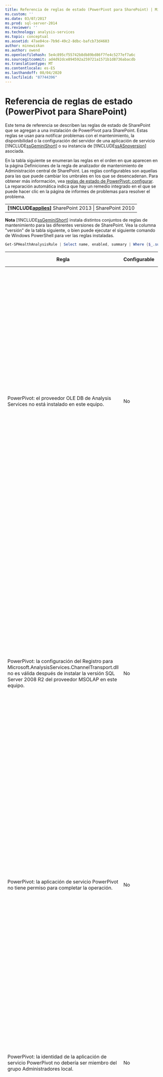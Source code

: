 ```yaml
---
title: Referencia de reglas de estado (PowerPivot para SharePoint) | Microsoft Docs
ms.custom: ''
ms.date: 03/07/2017
ms.prod: sql-server-2014
ms.reviewer: ''
ms.technology: analysis-services
ms.topic: conceptual
ms.assetid: 47ae04ce-7b9d-49c2-8dbc-bafcb73d4603
author: minewiskan
ms.author: owend
ms.openlocfilehash: 5e4c895cf55742b8db89bd86f7fe4c5277ef7a6c
ms.sourcegitcommit: ad4d92dce894592a259721a1571b1d8736abacdb
ms.translationtype: MT
ms.contentlocale: es-ES
ms.lasthandoff: 08/04/2020
ms.locfileid: "87744396"
---
```

# <a name="health-rules-reference-powerpivot-for-sharepoint"></a>Referencia de reglas de estado (PowerPivot para SharePoint)
  Este tema de referencia se describen las reglas de estado de SharePoint que se agregan a una instalación de PowerPivot para SharePoint. Estas reglas se usan para notificar problemas con el mantenimiento, la disponibilidad o la configuración del servidor de una aplicación de servicio [!INCLUDE[ssGeminiShort](../../includes/ssgeminishort-md.md)] o su instancia de [!INCLUDE[ssASnoversion](../../includes/ssasnoversion-md.md)] asociada.  
  
 En la tabla siguiente se enumeran las reglas en el orden en que aparecen en la página Definiciones de la regla de analizador de mantenimiento de Administración central de SharePoint. Las reglas configurables son aquellas para las que puede cambiar los umbrales en los que se desencadenan. Para obtener más información, vea [reglas de estado de PowerPivot: configurar](configure-power-pivot-health-rules.md). La reparación automática indica que hay un remedio integrado en el que se puede hacer clic en la página de informes de problemas para resolver el problema.  
  
||  
|-|  
|**[!INCLUDE[applies](../../includes/applies-md.md)]** SharePoint 2013 &#124; SharePoint 2010|  
  
 **Nota** [!INCLUDE[ssGeminiShort](../../includes/ssgeminishort-md.md)] instala distintos conjuntos de reglas de mantenimiento para las diferentes versiones de SharePoint. Vea la columna "versión" de la tabla siguiente, o bien puede ejecutar el siguiente comando de Windows PowerShell para ver las reglas instaladas.  
  
```powershell
Get-SPHealthAnalysisRule | Select name, enabled, summary | Where {$_.summary -like "*power*"}  | Format-Table -Property * -AutoSize | Out-Default  
```  
  
|Regla|Configurable|Reparación automática|Versión|Descripción|  
|----------|------------------|-----------------|-------------|-----------------|  
|PowerPivot: el proveedor OLE DB de Analysis Services no está instalado en este equipo.|No|No|SharePoint 2010|El proveedor OLE DB de Analysis Services no está instalado en el servidor o la versión es incorrecta. Esta regla aparece cuando la granja de SharePoint incluye las instancias de Excel Services en los servidores de aplicaciones que no tienen PowerPivot para SharePoint. La regla le advierte de que el proveedor OLE DB de Analysis Services que Excel Services usa para conectarse a los datos PowerPivot no está instalado. Para resolver este problema, instale el proveedor OLE DB en cada servidor Excel Services que no tenga el proveedor OLE DB de Analysis Services. Puede descargar e instalar el proveedor OLE DB de Analysis Services desde el centro de descarga de Microsoft. Para más información, consulte [Instalar el proveedor OLE DB de Analysis Services en servidores de SharePoint](../../sql-server/install/install-the-analysis-services-ole-db-provider-on-sharepoint-servers.md).|  
|PowerPivot: la configuración del Registro para Microsoft.AnalysisServices.ChannelTransport.dll no es válida después de instalar la versión SQL Server 2008 R2 del proveedor MSOLAP en este equipo.|No|Sí|SharePoint 2010|Se trata de un problema de configuración del servidor. Probablemente, el archivo ChannelTransport.dll no esté registrado en el ensamblado global. Ejecute la reparación automática para esta regla a fin de registrar el archivo .dll en cada servidor que tenga una instalación de PowerPivot para SharePoint. Como alternativa, puede ejecutar regasm.exe manualmente para registrar el archivo. Si el servicio de temporizador de SharePoint no se está ejecutando como administrador local, se deberá realizar un registro manual. Si no se pueden actualizar los valores del Registro, se ralentiza la comunicación del servidor entre Excel Services y el servicio de sistema de PowerPivot, y puede producir errores de conexión en determinadas configuraciones de seguridad.|  
|PowerPivot: la aplicación de servicio PowerPivot no tiene permiso para completar la operación.|No|No|SharePoint 2010|Esta regla comprueba si la identidad de aplicación de servicio PowerPivot es la propietaria de la base de datos de aplicación de servidor PowerPivot y tiene permisos administrativos en la instancia local de SQL Server Analysis Services. Estos permisos se conceden automáticamente durante la instalación e implementación pero, si este paso no pudo completarse, se producirá esta regla de estado.|  
|PowerPivot: la identidad de la aplicación de servicio PowerPivot no debería ser miembro del grupo Administradores local.|No|No|SharePoint 2010|Es aconsejable que mejora la seguridad total de la implementación. Si configuró la aplicación de servicio PowerPivot para que se ejecute en una cuenta que pertenezca al grupo de administradores local, debe cambiar la cuenta de servicio a una que no pertenezca a ese grupo. Se recomienda utilizar para cada servicio una cuenta dedicada que tenga los mínimos privilegios. De ese modo, permite el aislamiento del servicio y facilita la auditoría de los inicios de sesión. Para obtener más información acerca de cómo cambiar la cuenta de servicio, vea [configurar las cuentas de servicio PowerPivot](configure-power-pivot-service-accounts.md).|  
|PowerPivot: la instancia de Analysis Services se ejecuta en modo tabular, pero la opción de configuración que especifica este modo está desactivada.|No|No|SharePoint 2010|Esta regla comprueba si la instancia de SQL Server Analysis Services en una instalación de PowerPivot para SharePoint tiene la propiedad de servidor `DeploymentMode` establecida en 1. Si la propiedad se establece en otro valor o si el servicio de temporizador de SharePoint que ejecuta el comprobador de la regla no tiene permiso para abrir el archivo, esta regla producirá un error. Para obtener más información sobre la propiedad del modo de implementación, vea [Determinar el modo de servidor de una instancia de Analysis Services](../instances/determine-the-server-mode-of-an-analysis-services-instance.md).|  
|PowerPivot: el trabajo de temporizador de actualización de datos PowerPivot está deshabilitado.|No|No|SharePoint 2013<br /><br /> SharePoint 2010|Compruebe la configuración del trabajo de temporizador para comprobar que el trabajo de temporizador está habilitado. Si no usa la característica de actualización de datos PowerPivot, puede omitir esta regla. Para obtener más información, vea [actualización de datos PowerPivot con SharePoint 2010](../powerpivot-data-refresh-with-sharepoint-2010.md).|  
|PowerPivot: la información de la cuenta de servicio de SQL Server Analysis Services (PowerPivot) que el Administrador de configuración de SQL Server administra es diferente de la información de la cuenta que se administra mediante Administración central.|No|No|SharePoint 2010|Esta regla comprueba si la información de la cuenta de servicio en el Administrador de configuración de SQL Server es idéntica a la información de la cuenta administrada en Administración central para la misma instancia de Analysis Services. Si las cuentas son diferentes, se agrega una entrada al informe de problemas y resolución para poder cambiar la información de la cuenta de servicio en el Administrador de configuración de SQL Server de nuevo a la cuenta especificada en Administración central. El Administrador de configuración de SQL Server no es una herramienta admitida para cambiar el nombre de usuario de una cuenta de servicio en una instalación de PowerPivot para SharePoint. Usar Administración central habilita el uso de la característica de cuentas administradas en SharePoint. Y, lo que es más importante, si la granja incluye varios servidores PowerPivot para SharePoint, tener una configuración incoherente de las cuentas de servicio puede interrumpir las operaciones de procesamiento y consulta en el servidor que tiene información de servicio incorrecta.<br /><br /> En un solo servidor, los libros PowerPivot funcionarán temporalmente cuando esta regla se desencadene, pero se aconseja que corrija el problema lo antes posible. Los permisos del sistema de archivos y base de datos se actualizan utilizando la información de cuentas especificada en Administración central.|  
|PowerPivot: la solución de granja implementada no está actualizada.|No|Sí|SharePoint 2010|Una instalación de PowerPivot para SharePoint utiliza una solución de nivel de granja y una solución de nivel de aplicación Web para instalar sus características. Esta regla indica que la solución de granja no es actual en relación con la versión, el servidor o, posiblemente, la solución Web. Probablemente, es problema de la implementación del servidor. Para remediar este problema, considere ejecutar el programa de instalación de SQL Server para reparar una de las instalaciones de PowerPivot para SharePoint en la granja. Para obtener más información sobre las soluciones de una instalación de PowerPivot para SharePoint, vea [implementar soluciones de PowerPivot en SharePoint](deploy-power-pivot-solutions-to-sharepoint.md).|  
|PowerPivot: el uso total de CPU es demasiado alto.|Sí|No|SharePoint 2010|Esta regla notifica el consumo de CPU en el nivel de sistema. El uso total de CPU se supervisa porque el servicio de sistema de PowerPivot lo utiliza como medida del estado de servidor, para el equilibrio de carga basado en el estado entre varios servidores PowerPivot para SharePoint en una granja. Considere agregar a otro servidor de aplicaciones a la granja y trasladar las aplicaciones que usen mucho la CPU a ese servidor.|  
|PowerPivot: Analysis Services no tiene suficientes recursos de CPU para realizar las operaciones solicitadas.|Sí|No|SharePoint 2010|La cantidad de recursos de CPU disponible para el proceso de Analysis Services (msmdsrv.exe) no es suficiente para el nivel de actividad en este servidor. Considere agregar otro servidor PowerPivot para SharePoint a la granja. Para obtener más información, vea [lista de comprobación de implementación: escalado horizontal mediante la adición de servidores de PowerPivot a una granja de servidores de SharePoint 2010](../../sql-server/install/deployment-checklist-scale-out-adding-powerpivot-servers-sharepoint-2010-farm.md).|  
|PowerPivot: Analysis Services no tiene suficientes recursos de memoria para realizar las operaciones solicitadas.|No|No|SharePoint 2010|Esta regla se desencadena cuando hay solo un 5% de memoria disponible para Analysis Services. En un servidor de aplicaciones SharePoint, una instancia de SQL Server Analysis Services siempre debe tener una pequeña cantidad de memoria en reserva sin usar. Dado que el servidor está enlazado a memoria en la mayoría de sus operaciones, el servidor se ejecuta mejor si no se ejecuta hasta el final del límite superior.<br /><br /> De forma predeterminada, las advertencias de memoria insuficiente aparecen cuando la memoria disponible es menor del 5 por ciento. Puede cambiar este valor para que sea mayor o menor ajustando los valores en la instancia de Analysis Services. Para obtener más información, vea [reglas de estado de PowerPivot: configurar](configure-power-pivot-health-rules.md).<br /><br /> El 5% de la memoria sin usar se calcula como un porcentaje de la memoria asignada a Analysis Services. Por ejemplo, si tiene 200 GB de memoria total y a Analysis Services se le asigna el 80% (o 160 GB), el 5% de la memoria sin usar es el 5% de 160 GB (u 8 GB).|  
|PowerPivot: el número elevado de conexiones indica que deben implementarse más servidores para administrar la carga actual.|Sí|No|SharePoint 2010|De forma predeterminada, esta regla de estado se desencadena cuando el número de conexiones distintas de usuario es superior a 100. Este valor predeterminado es arbitrario (no se basa en las especificaciones de hardware del servidor o en la actividad del usuario) de modo que podría elevar o disminuir el valor según la capacidad del servidor y la actividad de los usuarios en el entorno. Para obtener más información, vea [reglas de estado de PowerPivot: configurar](configure-power-pivot-health-rules.md).|  
|PowerPivot: la proporción de los eventos de carga y las conexiones es demasiado alta.|Sí|No|SharePoint 2013<br /><br /> SharePoint 2010|De forma predeterminada, se desencadena esta regla de estado cuando el porcentaje de eventos de carga con respecto a los eventos de conexión supere el 50% durante el período total de recopilación de datos (de forma predeterminada, 4 horas). Una proporción elevada indica un número muy alto de conexiones a libros únicos o una configuración de reducción de la memoria caché demasiado alta (donde los libros se descargan y se quitan con rapidez del sistema, mientras que las solicitudes de esos datos siguen estando activas). Para evitar contar los falsos positivos, debe haber al menos 20 conexiones por cada período de 4 horas, antes de que la proporción puede calcularse. Puede basar esta regla de estado en otra proporción. Para obtener más información, vea [reglas de estado de PowerPivot: configurar](configure-power-pivot-health-rules.md). Para obtener más información sobre la configuración de la memoria caché, vea [configurar el uso del espacio en disco &#40;PowerPivot para SharePoint&#41;](configure-disk-space-usage-power-pivot-for-sharepoint.md).|  
|PowerPivot: se encontraron uno o varios archivos de minidump en el directorio de registros, lo que indica un bloqueo del programa.|No|No|SharePoint 2013<br /><br /> SharePoint 2010|Los archivos de Minidump se generan durante el bloqueo de un programa para capturar información sobre el estado de la aplicación de servicio PowerPivot solo antes del error. Esta información se puede enviar a Microsoft y utilizarse para solucionar problemas. Esta regla se desencadena cuando los archivos .dmp se detectan en el servidor. La regla proporciona un vínculo al archivo, que se encuentra en la carpeta \OLAP\Log de la instancia PowerPivot para SharePoint. Tenga en cuenta que no puede utilizar un editor de texto para ver el contenido. Para ver un archivo de minidump es necesario descargar e instalar una herramienta de depuración independiente. Para obtener más información, vea [Herramientas de depuración de Windows](/windows-hardware/drivers/debugger/).|  
|PowerPivot: el espacio en disco está disminuyendo demasiado en la unidad de disco donde los datos PowerPivot se almacenan en caché.|Sí|No|SharePoint 2010|De forma predeterminada, esta regla de estado se desencadena cuando el espacio en disco es menor del 5% en la unidad de disco donde se encuentra la carpeta de copia de seguridad. Para obtener más información sobre la configuración de este porcentaje, vea [reglas de estado de PowerPivot-configurar](configure-power-pivot-health-rules.md). Para obtener más información acerca del uso de disco, vea [configurar el uso del espacio en disco &#40;PowerPivot para SharePoint&#41;](configure-disk-space-usage-power-pivot-for-sharepoint.md).|  
|PowerPivot: los datos de uso no se actualizan con la frecuencia esperada.|Sí|No|SharePoint 2013<br /><br /> SharePoint 2010|PowerPivot para SharePoint utiliza la infraestructura del sistema de recopilación de datos de uso integrada para recopilar la métrica de las conexiones, la actualización de datos y los tiempos de respuesta de la consulta. Almacena estos datos de uso en la base de datos de aplicación de servicio PowerPivot, que a su vez actualiza un libro PowerPivot (PowerPivot Management Data.xlsx) que proporciona datos a los informes del Panel de administración de PowerPivot. Esta regla indica que los datos de uso no se van a mover al archivo PowerPivot Management Data.xlsx con suficiente frecuencia. La regla utiliza la marca de tiempo en el archivo .xlsx como prueba que el archivo está actualizado. Si hay otros problemas en el sistema de recopilación de datos de uso que desvirtúan la precisión de los datos, esta regla no se detectará. Para solucionar este error, examine los trabajos del temporizador para comprobar que se están ejecutando. Para obtener más información acerca de la recopilación de datos de uso, vea [configurar la recopilación de datos de uso para &#40;PowerPivot para SharePoint](configure-usage-data-collection-for-power-pivot-for-sharepoint.md).|  
|PowerPivot: la cuenta de proceso de nivel intermedio debe tener el permiso ' acceso completo de lectura ' en todas las SPWebApplications asociadas.|No|Sí|SharePoint 2013<br /><br /> SharePoint 2010|La identidad de la aplicación de servicio PowerPivot debe tener permisos de **lectura completos** para tener acceso a las bases de datos de contenido de SharePoint en nombre de los usuarios que tienen permisos de solo visualización en un documento. Para determinar qué cuenta se usa como identidad de aplicación de servicio PowerPivot, abra la página **configurar cuentas de servicio** en administración central. Probablemente, la aplicación de servicio se ejecuta en el grupo de aplicaciones de servicio de **SharePoint Web Services System** o en un grupo de aplicaciones dedicado. Aunque esta regla proporciona una opción de reparación automática, obtendrá mejores resultados si concede los permisos manualmente haciendo lo siguiente:<br /><br /> 1) En Administración central, haga clic en **Administrar aplicaciones web**.<br /><br /> 2) Seleccione un sitio web y haga clic en **Directiva de usuario**.<br /><br /> 3) Haga clic en **Agregar usuarios**.<br /><br /> 4) Seleccione (Todas las zonas) y haga clic en **Siguiente**.<br /><br /> 5) en usuarios, escriba la identidad de aplicación de servicio PowerPivot y, a continuación, haga clic en la casilla **lectura completa** . Haga clic en **Finalizar**<br /><br /> 6) Compruebe la reparación. En Supervisión, haga clic en **Revisar las definiciones de la regla**. Busque y abra la regla de PowerPivot. Haga clic en **Ejecutar ahora**. Vuelva a **Revisar los problemas y las soluciones** para comprobar que la regla ya no aparece.|  
|PowerPivot: el servicio de Inicio de sesión secundario (seclogon) está deshabilitado|No|No|SharePoint 2013<br /><br /> SharePoint 2010|El servicio de inicio de sesión secundario se utiliza para generar imágenes en miniatura para los libros PowerPivot en la Galería de PowerPivot. De forma predeterminada, el servicio de inicio de sesión secundario se establece en inicio manual. Si el servicio está deshabilitado, la generación de la miniatura producirá un error. Además, los registros de ULS contendrán el siguiente error: "el error 1058 puede tener como causa el hecho que el servicio de Windows" Inicio de sesión secundario "está deshabilitado".<br /><br /> Para comprobar la configuración del servicio, utilice la aplicación de consola Servicios para buscar el Inicio de sesión secundario y cambiar su **Tipo de inicio** a **Manual**. Si no puede habilitar el servicio, su organización podría tener una directiva de grupo que lo deshabilite. Consulte al administrador para determinar si es así.<br /><br /> Después de habilitar el servicio, las imágenes de vista previa en miniatura o de instantáneas se actualizarán con el tiempo. Opcionalmente, puede forzar una actualización reiniciando el servicio y abriendo y guardando después las páginas de propiedades de un informe específico. Para obtener más información, vea [Cómo usar la galería de PowerPivot](https://go.microsoft.com/fwlink/?LinkId=246462).|  
|PowerPivot: ADOMD.NET no está instalado en un front-end web independiente que se configura para administración central|No|No|SharePoint 2013<br /><br /> SharePoint 2010|ADOMD.NET es una biblioteca de cliente de Analysis Services que admite las conexiones a una base de datos de Analysis Services. En una implementación de PowerPivot para SharePoint, ADOMD.NET proporciona acceso a los informes integrados en el panel de administración de PowerPivot en Administración central. Los informes integrados son realmente libros PowerPivot que contienen datos incrustados de Analysis Services. El panel de administración utiliza ADOMD.NET para enviar una solicitud de conexión al servidor que carga los datos incluidos en el libro.<br /><br /> En las topologías que incluyen la Administración central ejecutándose en un servidor front-end web independiente, debe instalar ADOMD.NET de forma manual si desea ver estos informes en el panel de administración. Para obtener más información, vea [Instalar ADOMD.NET en servidores front-end web ejecutando Administración central](../../sql-server/install/install-adomd-net-on-web-front-end-servers-running-central-administration.md).|  
